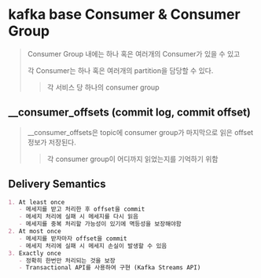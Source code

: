 # kafka base Consumer & Consumer Group

> Consumer Group 내에는 하나 혹은 여러개의 Consumer가 있을 수 있고
>
> 각 Consumer는 하나 혹은 여러개의 partition을 담당할 수 있다.
>
> > 각 서비스 당 하나의 consumer group

## \_\_consumer_offsets (commit log, commit offset)

> \_\_consumer_offsets은 topic에 consumer group가 마지막으로 읽은 offset 정보가 저장된다.
>
> > 각 consumer group이 어디까지 읽었는지를 기억하기 위함

## Delivery Semantics

```md
1. At least once
   - 메세지를 받고 처리한 후 offset을 commit
   - 메세지 처리에 실패 시 메세지를 다시 읽음
   - 메세지를 중복 처리할 가능성이 있기에 멱등성을 보장해야함
2. At most once
   - 메세지를 받자마자 offset을 commit
   - 메세지 처리에 실패 시 메세지 손실이 발생할 수 있음
3. Exactly once
   - 정확히 한번만 처리되는 것을 보장
   - Transactional API를 사용하여 구현 (Kafka Streams API)
```

